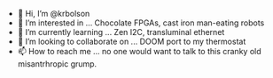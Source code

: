 - 👋 Hi, I’m @krbolson
- 👀 I’m interested in ...              Chocolate FPGAs, cast iron man-eating robots
- 🌱 I’m currently learning ...         Zen I2C, transluminal ethernet
- 💞️ I’m looking to collaborate on ...  DOOM port to my thermostat
- 📫 How to reach me ...  no one would want to talk to this cranky old misantrhropic grump.

<!---
krbolson/krbolson is a ✨ special ✨ repository because its `README.md` (this file) appears on your GitHub profile.
You can click the Preview link to take a look at your changes.
--->
